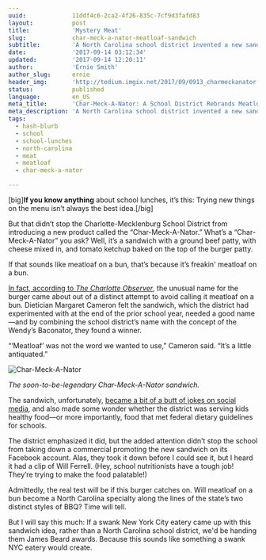 ```yaml
---
uuid:             11ddf4c6-2ca2-4f26-835c-7cf9d3fafd83
layout:           post
title:            'Mystery Meat'
slug:             char-meck-a-nator-meatloaf-sandwich
subtitle:         'A North Carolina school district invented a new sandwich in an attempt to convince kids that it wasn’t serving them meatloaf. It didn’t really work out.'
date:             '2017-09-14 03:12:34'
updated:          '2017-09-14 12:20:11'
author:           'Ernie Smith'
author_slug:      ernie
header_img:       'http://tedium.imgix.net/2017/09/0913_charmeckanator.jpg'
status:           published
language:         en_US
meta_title:       'Char-Meck-A-Nator: A School District Rebrands Meatloaf'
meta_description: 'A North Carolina school district invented a new sandwich in an attempt to convince kids that it wasn’t serving them meatloaf. It didn’t really work out.'
tags:
  - hash-blurb
  - school
  - school-lunches
  - north-carolina
  - meat
  - meatloaf
  - char-meck-a-nator

---
```


[big]**If you know anything** about school lunches, it’s this: Trying new things on the menu isn’t always the best idea.[/big]

But that didn’t stop the Charlotte-Mecklenburg School District from introducing a new product called the “Char-Meck-A-Nator.” What’s a “Char-Meck-A-Nator” you ask? Well, it’s a sandwich with a ground beef patty, with cheese mixed in, and tomato ketchup baked on the top of the burger patty.

If that sounds like meatloaf on a bun, that’s because it’s freakin' meatloaf on a bun.

[In fact, according to *The Charlotte Observer*](http://www.charlotteobserver.com/news/local/education/article172863071.html), the unusual name for the burger came about out of a distinct attempt to avoid calling it meatloaf on a bun. Dietician Margaret Cameron felt the sandwich, which the district had experimented with at the end of the prior school year, needed a good name—and by combining the school district’s name with the concept of the Wendy’s Baconator, they found a winner.

“‘Meatloaf’ was not the word we wanted to use,” Cameron said. “It’s a little antiquated.”

![Char-Meck-A-Nator](http://tedium.imgix.net/2017/09/0913_charmeckanator_ad.jpg)

*The soon-to-be-legendary Char-Meck-A-Nator sandwich.*

The sandwich, unfortunately, [became a bit of a butt of jokes on social media](http://www.wbtv.com/story/36348636/cms-unveils-new-char-meck-a-nator-student-lunch-burger-to-mixed-reviews), and also made some wonder whether the district was serving kids healthy food—or more importantly, food that met federal dietary guidelines for schools.

The district emphasized it did, but the added attention didn’t stop the school from taking down a commercial promoting the new sandwich on its Facebook account. Alas, they took it down before I could see it, but I heard it had a clip of Will Ferrell. (Hey, school nutritionists have a tough job! They’re trying to make the food palatable!)

Admittedly, the real test will be if this burger catches on. Will meatloaf on a bun become a North Carolina specialty along the lines of the state’s two distinct styles of BBQ? Time will tell.

But I will say this much: If a swank New York City eatery came up with this sandwich idea, rather than a North Carolina school district, we'd be handing them James Beard awards. Because this sounds like something a swank NYC eatery would create.

